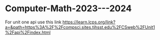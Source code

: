 # Computer-Math-2023---2024
For unit one api use this link https://learn.lcps.org/link?a=&path=https%3A%2F%2Fcompsci.sites.tjhsst.edu%2FCSweb%2FUnit1%2Fapi%2Findex.html
